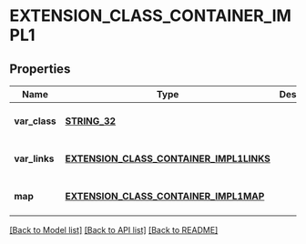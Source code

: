 # EXTENSION_CLASS_CONTAINER_IMPL1

## Properties
Name | Type | Description | Notes
------------ | ------------- | ------------- | -------------
**var_class** | [**STRING_32**](STRING_32.md) |  | [optional] [default to null]
**var_links** | [**EXTENSION_CLASS_CONTAINER_IMPL1LINKS**](ExtensionClassContainerImpl1links.md) |  | [optional] [default to null]
**map** | [**EXTENSION_CLASS_CONTAINER_IMPL1MAP**](ExtensionClassContainerImpl1map.md) |  | [optional] [default to null]

[[Back to Model list]](../README.md#documentation-for-models) [[Back to API list]](../README.md#documentation-for-api-endpoints) [[Back to README]](../README.md)


